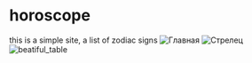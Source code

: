# horoscope
this is a simple site, a list of zodiac signs
![Главная](https://user-images.githubusercontent.com/101392966/202627528-a6d61612-6a1e-4c01-8252-976092d8504b.jpg)
![Стрелец](https://user-images.githubusercontent.com/101392966/202627531-42e8180c-b3c5-48e0-83f2-07b8d183bd80.jpg)
![beatiful_table](https://user-images.githubusercontent.com/101392966/202627534-61c3cb8c-bef9-42ac-b5e5-7cfa2082d143.jpg)
